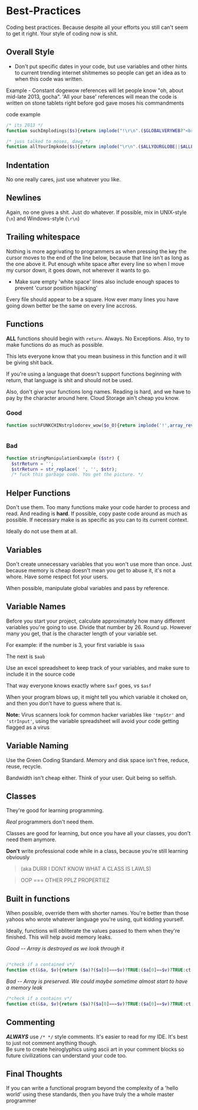 Best-Practices                                                                                                                                                                            
==============                                                                                                                                                                            
                                                                                                                                                                                          
Coding best practices. Because despite all your efforts you still can't seem to get it right. Your style of coding now is shit.                                               

## Overall Style


* Don't put specific dates in your code, but use variables and other hints to current trending internet shitmemes so people can get an idea as to when this code was written.


Example - Constant dogewow references will let people know "oh, about mid-late 2013, gocha".  'All your base' references will mean the code is written on stone tablets right before god gave moses his commandments

code example

```php
/* its 2013 */
function suchImplodings($s){return implode("!\r\n".($GLOBALVERYWEB?"<br />{$s}":"{$s}")."\t such wow")}

/* juss talked to moses, dawg */
function allYourImpkode($s){return implode("\r\n".($ALLYOURGLOBE||$ALLLOCAL)?"<br />{$s}":"{$s}")."\tbelong to us")}
```

## Indentation                                                                                                                                                                            
                                                                                                                                                                                          
No one really cares, just use whatever you like.                                                                                                                                          
                                                                                                                                                                                          
## Newlines
                                                                                                                                                                                          
Again, no one gives a shit. Just do whatever. If possible, mix in UNIX-style (`\n`) and Windows-style (`\r\n`)                                                                            
                                                                                                                                                                                          
## Trailing whitespace

Nothing is more aggrivating to programmers 
as when pressing the <down arrow> key the cursor 
moves to the end of the line below, because that line isn't as 
long as the one above it.  Put enough white space after every 
line so when I move my cursor down, it goes down, not wherever 
it wants to go.

* Make sure empty 'white space' lines also include enough spaces to prevent 'cursor position hijacking'

Every file should appear to be a square. How ever many lines you have going down better be the same on every line accross.                                                                
                                                                                                                                                                                          
## Functions
                                                                                                                                                                                          
**ALL** functions should begin with `return`. Always. No Exceptions. Also, try to make functions do as much as possible.                                                                  

This lets everyone know that you mean business in this function and it will be giving shit back.                       
                                                                                                                                                                                          
If you're using a language that doesn't support functions beginning with return, that language is shit and should not be used.                                                            
                                                                                                                                                                                          
Also, don't give your functions long names. Reading is hard, and we have to pay by the character around here. Cloud Storage ain't cheap you know.
                                                                                                                                                                                          
### Good
```php
function suchFUNKCHINstrplodorev_wow($o_O){return implode('!',array_reverse(array_slice(explode(';',str_replace(' ','',trim(($o_O===NULL)?';':$o_O))))));}                                                  
                                                                                                                                                                                          
```                                                                                                                                                                                       
                                                                                                                                                                                          
### Bad
```php                                                                                                                  
function stringManipulationExample ($str) {
  $strReturn = '';
  $strReturn = str_replace(' ', '', $str);
  /* fuck this garbage code. You get the picture. */
```                                                                                                                                                                                       
                                                                                                                                                                                          
## Helper Functions
                                                                                                                                                                                          
Don't use them. Too many functions make your code harder to process and read. And reading is **hard**. If possible, copy paste code around as much as possible. If necessary make is as specific as you can to its current context.

Ideally do not use them at all.
                                                                                                                                                                                          
## Variables                                                                                                                                                                              
                                                                                                                                                                                          
Don't create unnecessary variables that you won't use more than once. Just because memory is cheap doesn't mean you get to abuse it, it's not a whore. Have some respect fot your users.  
                                                                                                                                                                                          
                                                                                                                                                                                          
When possible, manipulate global variables and pass by reference.                                                                                                                         



## Variable Names

Before you start your project, calculate
approximately how many different variables you're going to
use.  Divide that number by 26.  Round up.  However many you
get, that is the character length of your variable set.

For example: if the number is 3, your first variable is `$aaa`

The next is `$aab`

Use an excel spreadsheet to keep track of your variables, and make sure to include it in the source code

That way everyone knows exactly where `$axf` goes, vs `$asf`

When your program blows up, it might tell you which variable it choked on, and then you don't have to guess where that is.                                                  

**Note:** Virus scanners look for common hacker variables like `'tmpStr'`
and `'strInput'`, using the variable spreadsheet will avoid your
code getting flagged as a virus

## Variable Naming
                                                                                                                                                                                          
Use the Green Coding Standard. Memory and disk space isn't free, reduce, reuse, recycle.                                                                                                  
                                                                                                                                                                                          
Bandwidth isn't cheap either. Think of your user. Quit being so selfish.


## Classes                                                                                                                                                                                
They're good for learning programming.

*Real* programmers don't need them.

Classes are good for learning, but once you have all your classes, you don't need them anymore.
                         
**Don't** write professional code while in a class, because you're still learning obviously

> (aka DURR I DONT KNOW WHAT A CLASS IS LAWLS)

> OOP === OTHER PPLZ PROPERTIEZ                                                                                                                                               


## Built in functions
                                                                                                                                                                                          
When possible, override them with shorter names. You're better than those yahoos who wrote whatever language you're using, quit kidding yourself.

Ideally, functions will obliterate the values passed to them when they're finished. This will help avoid memory leaks.
                                                                                                                        

*Good -- Array is destroyed as we look through it*
```php

/*check if a contained v*/
function ct(&$a, $v){return ($a)?($a[0]===$v)?TRUE:($a[0]==$v)?TRUE:ct(array_splice($a,1),$v):FALSE;}
```
*Bad -- Array is preserved. We could maybe sometime almost start to have a memory leak*
```php
/*check if a contains v*/
function ct(&$a, $v){return ($a)?($a[0]===$v)?TRUE:($a[0]==$v)?TRUE:ct(array_slice($a,1),$v):FALSE;}
```

## Commenting
                                                                                                                                                                                          
***ALWAYS*** use `/* */` style comments. It's easier to read for my IDE. It's best to just not comment anything though.                                                                   
Be sure to create heiroglyphics using ascii art in your comment blocks so future civilizations can understand your code too.                                                                                                                                                                                         
                                                                                                                                                                                          
                                                                                                                                                                                          
                                                                                                                                                                                          
                                                                                                                                                                                          
                                                                                                                                                                                          
                                                                                                                                                                                          
                                                                                                                                                                                          
                                                                                                                                                                                          
                                                                                                                                                                                          
                                                                                                                                                                                          
## Final Thoughts                                

If you can write a functional program beyond
the complexity of a 'hello world' using these standards, then
you have truly the a whole master programmer                                                                                                                                       
                                                                                                                                                                                          
                                                                                                                                                                                          
                                                                                                                                                                                          
                                                                                                                                                                                          
                                                                                                                                                                                          
                                                                                                                                                                                          
                                                                                                                                                                                          
                                                                                                                                                                                          
                                                                                                                                                                                          
                                                                                                                                                                                          
                                                                                                                                                                                          
                                                                                                                                                                                          
                                                                                                                                                                                          
                                                                                                                                                                                          
                                                                                                                                                                                          
                                                                                                                                                                                          
                                                                                                                                                                                          
                                                                                                                                                                                          
                                                                                                                                                                                          
                                                                                                                                                                                          
                                                                                                                                                                                          
                                                                                                                                                                                          
                                                                                                                                                                                          
                                                                                                                                                                                          
                                                                                                                                                                                          
                                                                                                                                                                                          
                                                                                                                                                                                          
                                                                                                                                                                                          
                                                                                                                                                                                          
                                                                                                                                                                                          
                                                                                                                                                                                          
                                                                                                                                                                                          
                                                                                                                                                                                          
                                                                                                                                                                                          
                                                                                                                                                                                          
                                                                                                                                                                                          
                                                                                                                                                                                          
                                                                                                                                                                                          
                                                                                                                                                                                          
                                                                                                                                                                                          
                                                                                                                                                                                          
                                                                                                                                                                                          
                                                                                                                                                                                          
                                                                                                                                                                                          
                                                                                                                                                                                          
                                                                                                                                                                                          
                                                                                                                                                                                          
                                                                                                                                                                                          
                                                                                                                                                                                          
                                                                                                                                                                                          
                                                                                                                                                                                          
                                                                                                                                                                                          
                                                                                                                                                                                          
                                                                                                                                                                                          
                                                                                                                                                                                          
                                                                                                                                                                                          
                                                                                                                                                                                          
                                                                                                                                                                                          
                                                                                                                                                                                          
                                                                                                                                                                                          
                                                                                                                                                                                          
                                                                                                                                                                                          
                                                                                                                                                                                          
                                                                                                                                                                                          
                                                                                                                                                                                          
                                                                                                                                                                                          
                                                                                                                                                                                          
                                                                                                                                                                                          
                                                                                                                                                                                          
                                                                                                                                                                                          
                                                                                                                                                                                          
                                                                                                                                                                                          
                                                                                                                                                                                          
                                                                                                                                                                                          
                                                                                                                                                                                          
                                                                                                                                                                                          
                                                                                                                                                                                          
                                                                                                                                                                                          
                                                                                                                                                                                          
                                                                                                                                                                                          
                                                                                                                                                                                          
                                                                                                                                                                                          
                                                                                                                                                                                          
                                                                                                                                                                                          
                                                                                                                                                                                          
                                                                                                                                                                                          
                                                                                                                                                                                          
                                                                                                                                                                                          
                                                                                                                                                                                          
                                                                                                                                                                                          
                                                                                                                                                                                          
                                                                                                                                                                                          
                                                                                                                                                                                          
                                                                                                                                                                                          
                                                                                                                                                                                          
                                                                                                                                                                                          
                                                                                                                                                                                          
                                                                                                                                                                                          
                                                                                                                                                                                          
                                                                                                                                                                                          
